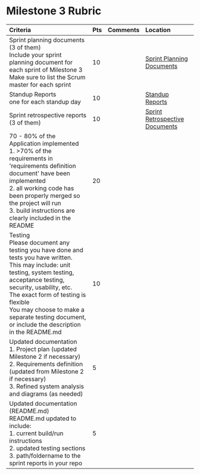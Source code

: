 # Milestone 3 Rubric

| Criteria | Pts | Comments | Location |
| :---     | :---| :---     | :---     |
|Sprint planning documents (3 of them)<br>Include your sprint planning document for each sprint of Milestone 3<br>Make sure to list the Scrum master for each sprint | 10 | |[Sprint Planning Documents](../planning) |
|Standup Reports<br>one for each standup day | 10 | | [Standup Reports](../standups/reports)|
|Sprint retrospective reports (3 of them) | 10 | |[Sprint Retrospective Documents](../planning) |
|70 - 80% of the Application implemented<br>1. >70% of the requirements in 'requirements definition document' have been implemented<br>2. all working code has been properly merged so the project will run<br>3. build instructions are clearly included in the README | 20 | | |
|Testing<br>Please document any testing you have done and tests you have written.<br>This may include: unit testing, system testing, acceptance testing, security, usability, etc.<br>The exact form of testing is flexible<br>You may choose to make a separate testing document, or include the description in the README.md | 10 | | |
|Updated documentation<br>1. Project plan (updated Milestone 2 if necessary)<br>2. Requirements definition (updated from Milestone 2 if necessary)<br>3. Refined system analysis and diagrams (as needed) | 5 | | |
|Updated documentation (README.md)<br>README.md updated to include:<br>1. current build/run instructions<br>2. updated testing sections<br>3. path/foldername to the sprint reports in your repo | 5 | | |
